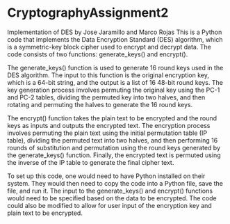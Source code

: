 # CryptographyAssignment2
Implementation of DES by Jose Jaramillo and Marco Rojas
This is a Python code that implements the Data Encryption Standard (DES) algorithm, which is a symmetric-key block cipher used to encrypt and decrypt data. The code consists of two functions: generate_keys() and encrypt().

The generate_keys() function is used to generate 16 round keys used in the DES algorithm. The input to this function is the original encryption key, which is a 64-bit string, and the output is a list of 16 48-bit round keys. The key generation process involves permuting the original key using the PC-1 and PC-2 tables, dividing the permuted key into two halves, and then rotating and permuting the halves to generate the 16 round keys.

The encrypt() function takes the plain text to be encrypted and the round keys as inputs and outputs the encrypted text. The encryption process involves permuting the plain text using the initial permutation table (IP table), dividing the permuted text into two halves, and then performing 16 rounds of substitution and permutation using the round keys generated by the generate_keys() function. Finally, the encrypted text is permuted using the inverse of the IP table to generate the final cipher text.

To set up this code, one would need to have Python installed on their system. They would then need to copy the code into a Python file, save the file, and run it. The input to the generate_keys() and encrypt() functions would need to be specified based on the data to be encrypted. The code could also be modified to allow for user input of the encryption key and plain text to be encrypted.
